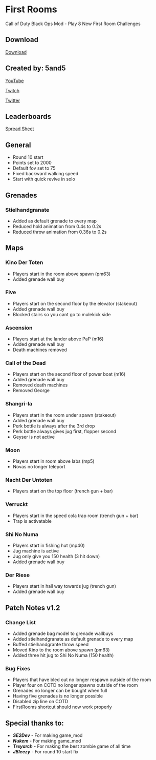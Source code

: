 # First Rooms
Call of Duty Black Ops Mod - Play 8 New First Room Challenges

## Download

[Download](https://github.com/5and5/First-Rooms/releases)

## Created by: 5and5

[YouTube](https://www.youtube.com/user/Zomb0s4life)

[Twitch](https://twitch.tv/5and5)

[Twitter](https://twitter.com/5and55)

## Leaderboards

[Spread Sheet](https://docs.google.com/spreadsheets/d/1eY93xGNydtTuZEoO-EQ-Qwj_ben_gRoHoEOYNFGGhXE/)

## General
* Round 10 start
* Points set to 2000
* Default fov set to 75
* Fixed backward walking speed
* Start with quick revive in solo

## Grenades

### Stielhandgranate
* Added as default grenade to every map
* Reduced hold animation from 0.4s to 0.2s
* Reduced throw animation from 0.36s to 0.2s

## Maps

### Kino Der Toten
* Players start in the room above spawn (pm63)
* Added grenade wall buy

### Five
* Players start on the second floor by the elevator (stakeout)
* Added grenade wall buy
* Blocked stairs so you cant go to mulekick side

### Ascension
* Players start at the lander above PaP (m16)
* Added grenade wall buy
* Death machines removed

### Call of the Dead
* Players start on the second floor of power boat (m16)
* Added grenade wall buy
* Removed death machines
* Removed George

### Shangri-la
* Players start in the room under spawn (stakeout)
* Added grenade wall buy
* Perk bottle is always after the 3rd drop
* Perk bottle always gives jug first, flopper second
* Geyser is not active

### Moon
* Players start in room above labs (mp5)
* Novas no longer teleport

### Nacht Der Untoten
* Players start on the top floor (trench gun + bar)

### Verruckt
* Players start in the speed cola trap room (trench gun + bar)
* Trap is activatable

### Shi No Numa
* Players start in fishing hut (mp40)
* Jug machine is active
* Jug only give you 150 health (3 hit down)
* Added grenade wall buy

### Der Riese
* Players start in hall way towards jug (trench gun)
* Added grenade wall buy

## Patch Notes v1.2

### Change List
* Added grenade bag model to grenade wallbuys
* Added stielhandgranate as default grenade to every map
* Buffed stielhandgrante throw speed
* Moved Kino to the room above spawn (pm63)
* Added three hit jug to Shi No Numa (150 health)

### Bug Fixes
* Players that have bled out no longer respawn outside of the room
* Player four on COTD no longer spawns outside of the room
* Grenades no longer can be bought when full
* Having five grenades is no longer possible
* Disabled zip line on COTD
* FirstRooms shortcut should now work properly




## Special thanks to:
* **_SE2Dev_** - For making game_mod
* **_Nukem_** - For making game_mod
* **_Treyarch_** - For making the best zombie game of all time
* **_JBleezy_** - For round 10 start fix
